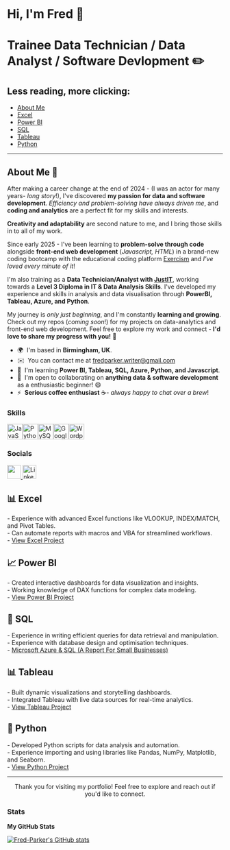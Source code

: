 Hi, I'm Fred 👋 
=============================
Trainee Data Technician / Data Analyst / Software Devlopment ✏️
=============================
<h2>Less reading, more clicking:</h2>
<ul>
  <li><a href="#about me">About Me</a></li>
  <li><a href="#excel">Excel</a></li>
  <li><a href="#powerbi">Power BI</a></li>
  <li><a href="#sql">SQL</a></li>
  <li><a href="#tableau">Tableau</a></li>
  <li><a href="#python">Python</a></li>
</ul>

<hr>
<h2 id="about me">About Me 🫡</h2>
<p>
</p>

After making a career change at the end of 2024 - (I was an actor for many years- *long story*!), I've discovered **my passion for data and software development**. *Efficiency and problem-solving have always driven me*, and **coding and analytics** are a perfect fit for my skills and interests. 

**Creativity and adaptability** are second nature to me, and I bring those skills in to all of my work.

Since early 2025 - I've been learning to **problem-solve through code** alongside **front-end web development** (*Javascript, HTML*) in a brand-new coding bootcamp with the educational coding platform [Exercism](https://exercism.org/dashboard) and *I've loved every minute of it*! 

I'm also training as a **Data Technician/Analyst with [JustIT](https://www.justit.co.uk/)**, working towards a **Level 3 Diploma in IT & Data Analysis Skills**. I've developed my experience and skills in analysis and data visualisation through **PowerBI, Tableau, Azure, and Python**. 

My journey is *only just beginning*, and I'm constantly **learning and growing**. Check out my repos (*coming soon*!) for my projects on data-analytics and front-end web development. Feel free to explore my work and connect - **I'd love to share my progress with you!** 🫡

*   🌍  I'm based in **Birmingham, UK**.
*   ✉️  You can contact me at [fredparker.writer@gmail.com](mailto:fredparker.writer@gmail.com)
*   🧠  I'm learning **Power BI, Tableau, SQL, Azure, Python, and Javascript**.
*   🤝  I'm open to collaborating on **anything data & software development** as a enthusiastic beginner! 😄
*   ⚡  **Serious coffee enthusiast** ☕- *always happy to chat over a brew*!

### Skills

<p align="left">
<a href="https://developer.mozilla.org/en-US/docs/Web/JavaScript" target="_blank" rel="noreferrer"><img src="https://raw.githubusercontent.com/danielcranney/readme-generator/main/public/icons/skills/javascript-colored.svg" width="36" height="36" alt="JavaScript" /></a><a href="https://www.python.org/" target="_blank" rel="noreferrer"><img src="https://raw.githubusercontent.com/danielcranney/readme-generator/main/public/icons/skills/python-colored.svg" width="36" height="36" alt="Python" /></a><a href="https://www.mysql.com/" target="_blank" rel="noreferrer"><img src="https://raw.githubusercontent.com/danielcranney/readme-generator/main/public/icons/skills/mysql-colored.svg" width="36" height="36" alt="MySQL" /></a><a href="https://cloud.google.com/" target="_blank" rel="noreferrer"><img src="https://raw.githubusercontent.com/danielcranney/readme-generator/main/public/icons/skills/googlecloud-colored.svg" width="36" height="36" alt="Google Cloud" /></a><a href="https://wordpress.com" target="_blank" rel="noreferrer"><img src="https://raw.githubusercontent.com/danielcranney/readme-generator/main/public/icons/skills/wordpress-colored.svg" width="36" height="36" alt="Wordpress" /></a>
</p>

### Socials

<p align="left"> <a href="https://www.github.com/Fred-Parker" target="_blank" rel="noreferrer"> <picture> <source media="(prefers-color-scheme: dark)" srcset="https://raw.githubusercontent.com/danielcranney/readme-generator/main/public/icons/socials/github-dark.svg" /> <source media="(prefers-color-scheme: light)" srcset="https://raw.githubusercontent.com/danielcranney/readme-generator/main/public/icons/socials/github.svg" /> <img src="https://raw.githubusercontent.com/danielcranney/readme-generator/main/public/icons/socials/github.svg" width="32" height="32" /> </picture> </a>
  <a href="https://www.linkedin.com/in/fred-parker-99ba62355/" target="_blank" rel="noreferrer">
    <img src="https://raw.githubusercontent.com/danielcranney/readme-generator/main/public/icons/socials/linkedin.svg" width="32" height="32" alt="LinkedIn Logo" />
  </a>
</p>


<h2 id="excel">📊 Excel</h2>
<p>
  - Experience with advanced Excel functions like VLOOKUP, INDEX/MATCH, and Pivot Tables.<br>
  - Can automate reports with macros and VBA for streamlined workflows.<br>
  - <a href="your-project-link">View Excel Project</a>
</p>

<h2 id="powerbi">📈 Power BI</h2>
<p>
  - Created interactive dashboards for data visualization and insights.<br>
  - Working knowledge of DAX functions for complex data modeling.<br>
  - <a href="your-project-link">View Power BI Project</a>
</p>

<h2 id="sql">💾 SQL</h2>
<p>
  - Experience in writing efficient queries for data retrieval and manipulation.<br>
  - Experience with database design and optimisation techniques.<br>
  - <a href="https://github.com/Fred-Parker/Azure-Report---Paws-Whiskers">Microsoft Azure & SQL (A Report For Small Businesses) </a>
</p>

<h2 id="tableau">📊 Tableau</h2>
<p>
  - Built dynamic visualizations and storytelling dashboards.<br>
  - Integrated Tableau with live data sources for real-time analytics.<br>
  - <a href="your-project-link">View Tableau Project</a>
</p>

<h2 id="python">🐍 Python</h2>
<p>
  - Developed Python scripts for data analysis and automation.<br>
  - Experience importing and using libraries like Pandas, NumPy, Matplotlib, and Seaborn.<br>
  - <a href="your-project-link">View Python Project</a>
</p>

<hr>

<p align="center">
  Thank you for visiting my portfolio! Feel free to explore and reach out if you'd like to connect.
</p>


### Stats

<b>My GitHub Stats</b>

<a href="http://www.github.com/Fred-Parker"><img src="https://github-readme-stats.vercel.app/api?username=Fred-Parker&show_icons=true&hide=&count_private=true&title_color=0891b2&text_color=ffffff&icon_color=0891b2&bg_color=0f172a&hide_border=true&show_icons=true" alt="Fred-Parker's GitHub stats" /></a>
